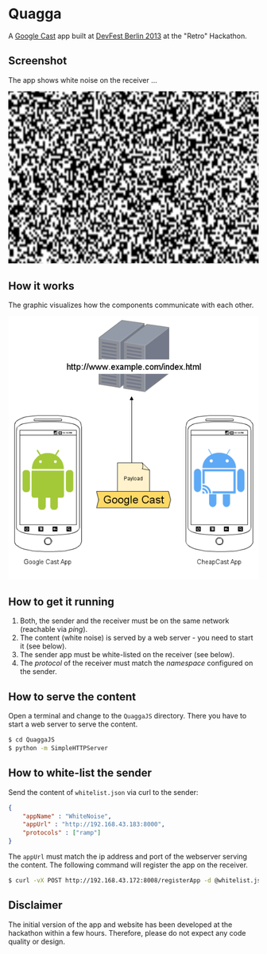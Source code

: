 Quagga
======

A [Google Cast][1] app built at [DevFest Berlin 2013][2] at the "Retro" Hackathon.


Screenshot
------------------
The app shows white noise on the receiver ...

![White noise][3]


How it works
------------

The graphic visualizes how the components communicate with each other.

![Architecture][4]


How to get it running
---------------------

1. Both, the sender and the receiver must be on the same network (reachable via *ping*).
2. The content (white noise) is served by a web server - you need to start it (see below).
3. The sender app must be white-listed on the receiver (see below).
4. The *protocol* of the receiver must match the *namespace* configured on the sender.


How to serve the content
------------------------
Open a terminal and change to the `QuaggaJS` directory. There you have to start a web server to serve the content.

```sh
$ cd QuaggaJS
$ python -m SimpleHTTPServer
```


How to white-list the sender
----------------------------

Send the content of `whitelist.json` via curl to the sender:

```json
{
    "appName" : "WhiteNoise",
    "appUrl" : "http://192.168.43.183:8000",
    "protocols" : ["ramp"]
}
```

The `appUrl` must match the ip address and port of the webserver serving the content.
The following command will register the app on the receiver.

```sh
$ curl -vX POST http://192.168.43.172:8008/registerApp -d @whitelist.json -H "Content-Type: application/json"
```


Disclaimer
----------

The initial version of the app and website has been developed at the hackathon
within a few hours. Therefore, please do not expect any code quality or design.


[1]: http://developers.google.com/cast/
[2]: http://devfest-berlin.de/#/2013/about
[3]: screenshot.png
[4]: architecture.png
